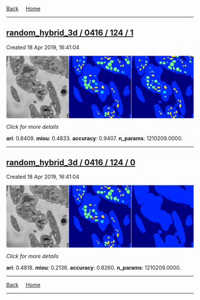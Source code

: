 
[Back](..)&nbsp;&nbsp;&nbsp;&nbsp;&nbsp;[Home](https://leapmanlab.github.io/snapshots)

---

<div class="summary"><a href="1"><h2>random_hybrid_3d / 0416 / 124 / 1</h2></a><p>Created 18 Apr 2019, 16:41:04
</p><a href="1"><img src="1/media/summary.png" align="center"></a><p>
<i>Click for more details</i>
</p></div>

**ari**: 0.8409. **miou**: 0.4833. **accuracy**: 0.9407. **n_params**: 1210209.0000. 

---

<div class="summary"><a href="0"><h2>random_hybrid_3d / 0416 / 124 / 0</h2></a><p>Created 18 Apr 2019, 16:41:04
</p><a href="0"><img src="0/media/summary.png" align="center"></a><p>
<i>Click for more details</i>
</p></div>

**ari**: 0.4818. **miou**: 0.2136. **accuracy**: 0.8260. **n_params**: 1210209.0000. 

---

[Back](..)&nbsp;&nbsp;&nbsp;&nbsp;&nbsp;[Home](https://leapmanlab.github.io/snapshots)

---